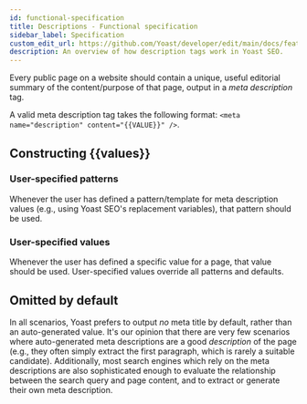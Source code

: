 ```yaml
---
id: functional-specification
title: Descriptions - Functional specification
sidebar_label: Specification
custom_edit_url: https://github.com/Yoast/developer/edit/main/docs/features/seo-tags/descriptions/functional-specification.md
description: An overview of how description tags work in Yoast SEO.
---
```


Every public page on a website should contain a unique, useful editorial summary of the content/purpose of that page, output in a _meta description_ tag.

A valid meta description tag takes the following format: `<meta name="description" content="{{VALUE}}" />`.

## Constructing {{values}}

### User-specified patterns
Whenever the user has defined a pattern/template for meta description values (e.g., using Yoast SEO's replacement variables), that pattern should be used.

### User-specified values
Whenever the user has defined a specific value for a page, that value should be used.
User-specified values override all patterns and defaults.

## Omitted by default
In all scenarios, Yoast prefers to output _no_ meta title by default, rather than an auto-generated value. It's our opinion that there are very few scenarios where auto-generated meta descriptions are a good _description_ of the page (e.g., they often simply extract the first paragraph, which is rarely a suitable candidate). Additionally, most search engines which rely on the meta descriptions are also sophisticated enough to evaluate the relationship between the search query and page content, and to extract or generate their own meta description.
